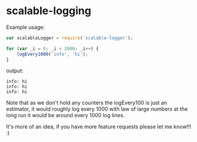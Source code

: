 # scalable-logging

Example usage:

```javascript
var scalableLogger = require('scalable-logger');

for (var _i = 0; _i < 2000; _i++) {
    logEvery1000('info', 'hi');
}
```

output:

```commandline
info: hi
info: hi
info: hi
```

Note that as we don't hold any counters the logEvery100 is just an estimator, it would roughly log every 1000 with law of large numbers at the long run it would be around every 1000 log lines.

It's more of an idea, if you have more feature requests please let me know!!! :)